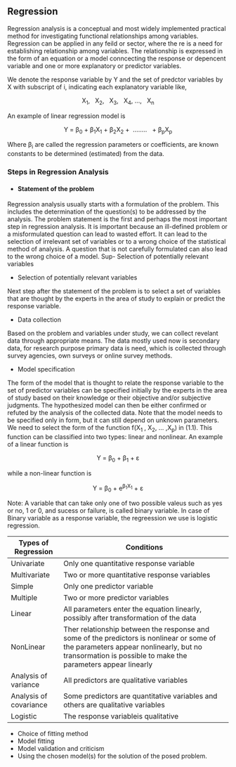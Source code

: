 ## Regression

Regression analysis is a conceptual and most widely implemented practical method for investigating functional relationships among variables. Regression can be applied in any feild or sector, where the re is a need for establishing relationship among variables. The relationship is expressed in the form of an equation or a model conncecting the response or depencent variable and one or more explanatory or predictor variables.

We denote the response variable by Y and the set of predctor variables by X with subscript of i, indicating each explanatory variable like, 

<p align="center">X<sub>1</sub>, &nbsp; X<sub>2</sub>,  &nbsp; X<sub>3</sub>, &nbsp; X<sub>4</sub>,&nbsp;..., &nbsp; X<sub>n</sub></p>

An example of linear regression model is 

<p align="center">Y =  &beta;<sub>0</sub> + &beta;<sub>1</sub>X<sub>1</sub> +  &beta;<sub>2</sub>X<sub>2</sub> + &nbsp;........ &nbsp; +  &beta;<sub>p</sub>X<sub>p</sub></p>

Where &beta;<sub>i</sub> are called the regression parameters or coefficients, are known constants to be determined (estimated) from the data.


### Steps in Regression Analysis

- #### Statement of the problem

Regression analysis usually starts with a formulation of the problem. This includes the determination of the question(s) to be addressed by the analysis. The problem statement is the first and perhaps the most important step in regression analysis. It is important because an ill-defined problem or a misformulated question can lead to wasted effort. It can lead to the selection of irrelevant set of variables or to a wrong choice of the statistical method of analysis. A question that is not carefully formulated can also lead to the wrong choice of a model. Sup- Selection of potentially relevant variables

- Selection of potentially relevant variables

Next step after the statement of the problem is to select a set of variables that
are thought by the experts in the area of study to explain or predict the response
variable.

- Data collection

Based on the problem and variables under study, we can collect revelant data through appropriate means. The data mostly used now is secondary data, for research purpose primary data is need, which is collected through survey agencies, own surveys or online survey methods.

- Model specification

The form of the model that is thought to relate the response variable to the set of predictor variables can be specified initially by the experts in the area of study based on their knowledge or their objective and/or subjective judgments. The hypothesized model can then be either confirmed or refuted by the analysis of the collected data. Note that the model needs to be specified only in form, but it can still depend on unknown parameters. We need to select the form of the function f(X<sub>1</sub> , X<sub>2</sub>, ... ,X<sub>p</sub>) in (1.1). This function can be classified into two types: linear and nonlinear. An example of a linear function is 

<p align = "center">Y = &beta;<sub>0</sub> + &beta;<sub>1</sub> + &epsilon; </p>

while a non-linear function is 
<p align="center">Y = &beta;<sub>0</sub> + e<sup>&beta;<sub>1</sub>X<sub>1</sub></sup> + &epsilon;	</p>
Note: A variable that can take only one of two possible valeus such as yes or no, 1 or 0, and sucess or failure, is called binary variable. In case of Binary variable as a response variable, the regreession we use is logistic regression.

| Types of Regression  | Conditions   | 
|-------------- | -------------- |
| Univariate    | Only one quantitative response variable     |
| Multivariate  | Two or more quantitative response variables |
| Simple	| Only one predictor variable 		      |
| Multiple	| Two or more predictor variables	|
| Linear	| All parameters enter the equation linearly, possibly after transformation of the data	|
|NonLinear	| Ther relationship between the response and some of the predictors is nonlinear or some of the parameters appear nonlinearly, but no transormation is possible to make the parameters appear linearly	|
| Analysis of variance	| All predictors are qualitative variables |
| Analysis of covariance| Some predictors are quantitative variables and others are qualitative variables|
| Logistic 	| The response variableis qualitative |

- Choice of fitting method
- Model fitting
- Model validation and criticism
- Using the chosen model(s) for the solution of the posed problem.


